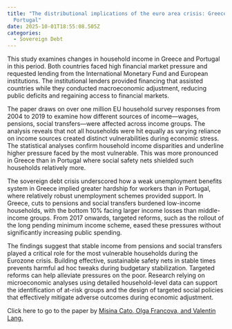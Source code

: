 ```yaml
---
title: "The distributional implications of the euro area crisis: Greece versus
  Portugal"
date: 2025-10-01T18:55:08.505Z
categories:
  - Sovereign Debt
---
```

This study examines changes in household income in Greece and Portugal in this period. Both countries faced high financial market pressure and requested lending from the International Monetary Fund and European institutions. The institutional lenders provided financing that assisted countries while they conducted macroeconomic adjustment, reducing public deficits and regaining access to financial markets.

The paper draws on over one million EU household survey responses from 2004 to 2019 to examine how different sources of income—wages, pensions, social transfers—were affected across income groups. The analysis reveals that not all households were hit equally as varying reliance on income sources created distinct vulnerabilities during economic stress. The statistical analyses confirm household income disparities and underline higher pressure faced by the most vulnerable. This was more pronounced in Greece than in Portugal where social safety nets shielded such households relatively more.

The sovereign debt crisis underscored how a weak unemployment benefits system in Greece implied greater hardship for workers than in Portugal, where relatively robust unemployment schemes provided support. In Greece, cuts to pensions and social transfers burdened low-income households, with the bottom 10% facing larger income losses than middle-income groups. From 2017 onwards, targeted reforms, such as the rollout of the long pending minimum income scheme, eased these pressures without significantly increasing public spending.

The findings suggest that stable income from pensions and social transfers played a critical role for the most vulnerable households during the Eurozone crisis. Building effective, sustainable safety nets in stable times prevents harmful ad hoc tweaks during budgetary stabilization. Targeted reforms can help alleviate pressures on the poor. Research relying on microeconomic analyses using detailed household-level data can support the identification of at-risk groups and the design of targeted social policies that effectively mitigate adverse outcomes during economic adjustment.

Click here to go to the paper by [Misina Cato, Olga Francova, and Valentin Lang.](chrome-extension://efaidnbmnnnibpcajpcglclefindmkaj/https://www.esm.europa.eu/system/files/document/2025-01/ESM%20WP%2067.pdf)